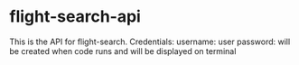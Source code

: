 # flight-search-api
This is the API for flight-search. 
Credentials:
  username: user
  password: will be created when code runs and will be displayed on terminal


